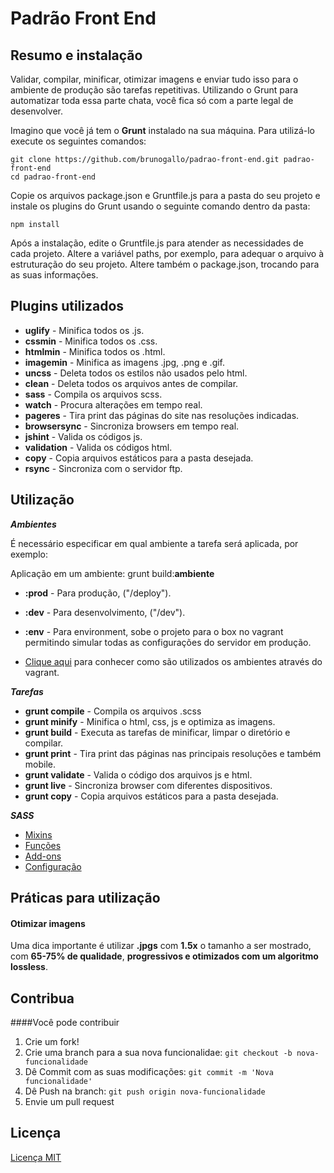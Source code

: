 # Padrão Front End


## Resumo e instalação

Validar, compilar, minificar, otimizar imagens e enviar tudo isso para o ambiente de produção são tarefas repetitivas. Utilizando o Grunt para automatizar toda essa parte chata, você fica só com a parte legal de desenvolver.

Imagino que você já tem o **Grunt** instalado na sua máquina. Para utilizá-lo execute os seguintes comandos:

```
git clone https://github.com/brunogallo/padrao-front-end.git padrao-front-end
cd padrao-front-end
```

Copie os arquivos package.json e Gruntfile.js para a pasta do seu projeto e instale os plugins do Grunt usando o seguinte comando dentro da pasta:

```
npm install
```

Após a instalação, edite o Gruntfile.js para atender as necessidades de cada projeto. Altere a variável paths, por exemplo, para adequar o arquivo à estruturação do seu projeto. Altere também o package.json, trocando para as suas informações.


## Plugins utilizados

- **uglify** 			- Minifica todos os .js.
- **cssmin** 			- Minifica todos os .css.
- **htmlmin** 			- Minifica todos os .html.
- **imagemin** 			- Minifica as imagens .jpg, .png e .gif.
- **uncss** 			- Deleta todos os estilos não usados pelo html.
- **clean** 			- Deleta todos os arquivos antes de compilar.
- **sass** 				- Compila os arquivos scss.
- **watch** 			- Procura alterações em tempo real.
- **pageres** 			- Tira print das páginas do site nas resoluções indicadas.
- **browsersync**		- Sincroniza browsers em tempo real.
- **jshint**			- Valida os códigos js.
- **validation**		- Valida os códigos html.
- **copy**				- Copia arquivos estáticos para a pasta desejada.
- **rsync**				- Sincroniza com o servidor ftp.

## Utilização

***Ambientes***

É necessário especificar em qual ambiente a tarefa será aplicada, por exemplo:

Aplicação em um ambiente: grunt build:**ambiente**

- **:prod**				- Para produção, ("/deploy").
- **:dev**				- Para desenvolvimento, ("/dev").
- **:env**				- Para environment, sobe o projeto para o box no vagrant permitindo simular todas as configurações do servidor em produção.

- [Clique aqui](app/dev/Readme.md) para conhecer como são utilizados os ambientes através do vagrant.


***Tarefas***

- **grunt compile**		- Compila os arquivos .scss
- **grunt minify**		- Minifica o html, css, js e optimiza as imagens.
- **grunt build**			- Executa as tarefas de minificar, limpar o diretório e compilar. 
- **grunt print**			- Tira print das páginas nas principais resoluções e também mobile.
- **grunt validate**		- Valida o código dos arquivos js e html.
- **grunt live**			- Sincroniza browser com diferentes dispositivos.
- **grunt copy**		- Copia arquivos estáticos para a pasta desejada.

***SASS***

- [Mixins](/docs/mixins.md)
- [Funções](/docs/funcoes.md)
- [Add-ons](/docs/addons.md)
- [Configuração](/docs/configuracao.md)


## Práticas para utilização

#### Otimizar imagens
Uma dica importante é utilizar **.jpgs** com **1.5x** o tamanho a ser mostrado, com **65-75% de qualidade**, **progressivos e otimizados com um algoritmo lossless**. 


## Contribua

####Você pode contribuir

1. Crie um fork!
2. Crie uma branch para a sua nova funcionalidae: `git checkout -b nova-funcionalidade`
3. Dê Commit com as suas modificações: `git commit -m 'Nova funcionalidade'`
4. Dê Push na branch: `git push origin nova-funcionalidade`
5. Envie um pull request

## Licença

[Licença MIT](https://github.com/brunogallo/padrao-front-end/blob/master/LICENSE)
